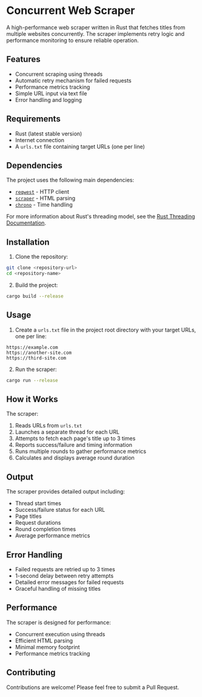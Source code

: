 # Concurrent Web Scraper

A high-performance web scraper written in Rust that fetches titles from multiple websites concurrently. The scraper implements retry logic and performance monitoring to ensure reliable operation.

## Features

- Concurrent scraping using threads
- Automatic retry mechanism for failed requests
- Performance metrics tracking
- Simple URL input via text file
- Error handling and logging

## Requirements

- Rust (latest stable version)
- Internet connection
- A `urls.txt` file containing target URLs (one per line)

## Dependencies

The project uses the following main dependencies:

- [`reqwest`](https://docs.rs/reqwest/latest/reqwest/) - HTTP client
- [`scraper`](https://docs.rs/scraper/latest/scraper/) - HTML parsing
- [`chrono`](https://docs.rs/chrono/latest/chrono/) - Time handling

For more information about Rust's threading model, see the [Rust Threading Documentation](https://doc.rust-lang.org/book/ch16-01-threads.html).

## Installation

1. Clone the repository:

```bash
git clone <repository-url>
cd <repository-name>
```

2. Build the project:

```bash
cargo build --release
```

## Usage

1. Create a `urls.txt` file in the project root directory with your target URLs, one per line:

```text
https://example.com
https://another-site.com
https://third-site.com
```

2. Run the scraper:

```bash
cargo run --release
```

## How it Works

The scraper:

1. Reads URLs from `urls.txt`
2. Launches a separate thread for each URL
3. Attempts to fetch each page's title up to 3 times
4. Reports success/failure and timing information
5. Runs multiple rounds to gather performance metrics
6. Calculates and displays average round duration

## Output

The scraper provides detailed output including:

- Thread start times
- Success/failure status for each URL
- Page titles
- Request durations
- Round completion times
- Average performance metrics

## Error Handling

- Failed requests are retried up to 3 times
- 1-second delay between retry attempts
- Detailed error messages for failed requests
- Graceful handling of missing titles

## Performance

The scraper is designed for performance:

- Concurrent execution using threads
- Efficient HTML parsing
- Minimal memory footprint
- Performance metrics tracking

## Contributing

Contributions are welcome! Please feel free to submit a Pull Request.
